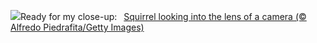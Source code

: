 ![](https://www.bing.com/th?id=OHR.CameraSquirrel_EN-US0174540169_UHD.jpg&w=1000)Ready for my close-up:&nbsp;&ensp;[Squirrel looking into the lens of a camera (© Alfredo Piedrafita/Getty Images)](https://www.bing.com/th?id=OHR.CameraSquirrel_EN-US0174540169_UHD.jpg)
<br><br/>
